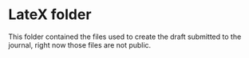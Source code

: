 # LateX folder

This folder contained the files used to create the draft submitted to the journal, right now those files are not public.